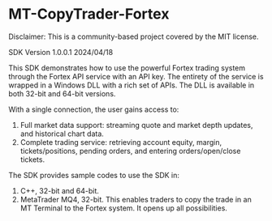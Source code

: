 # MT-CopyTrader-Fortex
Disclaimer: This is a community-based project covered by the MIT license.

SDK Version 1.0.0.1
2024/04/18

This SDK demonstrates how to use the powerful Fortex trading system through the Fortex API service with an API key. The entirety of the service is wrapped in a Windows DLL with a rich set of APIs. The DLL is available in both 32-bit and 64-bit versions.

With a single connection, the user gains access to:
1. Full market data support: streaming quote and market depth updates, and historical chart data.
2. Complete trading service: retrieving account equity, margin, tickets/positions, pending orders, and entering orders/open/close tickets.

The SDK provides sample codes to use the SDK in:
1. C++, 32-bit and 64-bit.
2. MetaTrader MQ4, 32-bit. This enables traders to copy the trade in an MT Terminal to the Fortex system. It opens up all possibilities.
